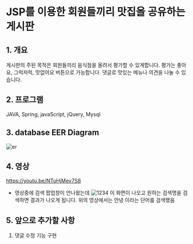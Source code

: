 # JSP를 이용한 회원들끼리 맛집을 공유하는 게시판
## 1. 개요
게시판의 주된 목적은
회원들끼리 음식점을 올려서 평가할 수 있게합니다.
평가는 좋아요, 그럭저럭, 맛없어요 버튼으로 가능합니다.
댓글로 맛있는 메뉴나 의견을 나눌 수 있습니다.

## 2. 프로그램
JAVA, Spring, javaScript, jQuery, Mysql

## 3. database EER Diagram
![er](https://user-images.githubusercontent.com/58822916/85405520-7f636480-b59b-11ea-9975-5f502261292e.JPG)
## 4. 영상
https://youtu.be/NTuHjMev7S8
+ 영상중에 검색 팝업창이 안나왔는데 
![1234](https://user-images.githubusercontent.com/58822916/85992635-2038a080-ba30-11ea-88dc-94a89d7dd3ff.JPG)
이 화면이 나오고 원하는 검색명을 검색하면 결과가 나오게 됩니다. 위의 영상에서는 안녕 이라는 단어를 검색했음
## 5. 앞으로 추가할 사항
1. 댓글 수정 기능 구현
